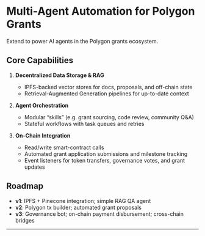 # Multi-Agent Automation for Polygon Grants

Extend to power AI agents in the Polygon grants ecosystem.

## Core Capabilities

1. **Decentralized Data Storage & RAG**  
   - IPFS-backed vector stores for docs, proposals, and off-chain state  
   - Retrieval-Augmented Generation pipelines for up-to-date context  

2. **Agent Orchestration**  
   - Modular “skills” (e.g. grant sourcing, code review, community Q&A)  
   - Stateful workflows with task queues and retries  

3. **On-Chain Integration**  
   - Read/write smart-contract calls 
   - Automated grant application submissions and milestone tracking  
   - Event listeners for token transfers, governance votes, and grant updates  

## Roadmap

- **v1**: IPFS + Pinecone integration; simple RAG QA agent  
- **v2**: Polygon tx builder; automated grant proposals  
- **v3**: Governance bot; on-chain payment disbursement; cross-chain bridges  

---

